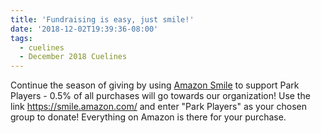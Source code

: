 ```yaml
---
title: 'Fundraising is easy, just smile!'
date: '2018-12-02T19:39:36-08:00'
tags:
  - cuelines
  - December 2018 Cuelines
---
```

Continue the season of giving by using [Amazon Smile](https://smile.amazon.com/) to support Park Players - 0.5% of all purchases will go towards our organization!  Use the link https://smile.amazon.com/ and enter "Park Players" as your chosen group to donate! Everything on Amazon is there for your purchase.
